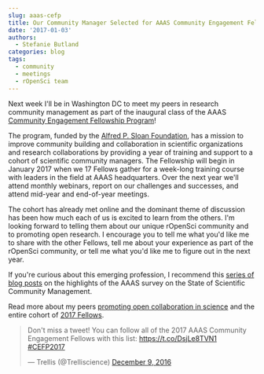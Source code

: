 ```yaml
---
slug: aaas-cefp
title: Our Community Manager Selected for AAAS Community Engagement Fellowship Program
date: '2017-01-03'
authors:
  - Stefanie Butland
categories: blog
tags:
  - community
  - meetings
  - rOpenSci team
---
```



Next week I'll be in Washington DC to meet my peers in research community management as part of the inaugural class of the AAAS [Community Engagement Fellowship Program](https://www.aaas.org/cefp/meet-our-fellows)!

The program, funded by the [Alfred P. Sloan Foundation](https://sloan.org/), has a mission to improve community building and collaboration in scientific organizations and research collaborations by providing a year of training and support to a cohort of scientific community managers. The Fellowship will begin in January 2017 when we 17 Fellows gather for a week-long training course with leaders in the field at AAAS headquarters. Over the next year we'll attend monthly webinars, report on our challenges and successes, and attend mid-year and end-of-year meetings.

The cohort has already met online and the dominant theme of discussion has been how much each of us is excited to learn from the others. I'm looking forward to telling them about our unique rOpenSci community and to promoting open research. I encourage you to tell me what you'd like me to share with the other Fellows, tell me about your experience as part of the rOpenSci community, or tell me what you'd like me to figure out in the next year.

If you're curious about this emerging profession, I recommend this [series of blog posts](https://blog.trelliscience.com/tag/state-of-scientific-community-management/) on the highlights of the AAAS survey on the State of Scientific Community Management.

Read more about my peers [promoting open collaboration in science](https://blog.trelliscience.com/meet-the-2017-community-engagement-fellows-promoting-open-collaboration-in-science/) and the entire cohort of [2017 Fellows](https://blog.trelliscience.com/introducing-the-2017-community-engagement-fellows/).



<blockquote class="twitter-tweet" data-lang="en"><p lang="en" dir="ltr">Don&#39;t miss a tweet! You can follow all of the 2017 AAAS Community Engagement Fellows with this list: <a href="https://t.co/DsjLe8TVN1">https://t.co/DsjLe8TVN1</a> <a href="https://twitter.com/hashtag/CEFP2017?src=hash">#CEFP2017</a></p>&mdash; Trellis (@Trelliscience) <a href="https://twitter.com/Trelliscience/status/807240268852367360">December 9, 2016</a></blockquote>
<script async src="//platform.twitter.com/widgets.js" charset="utf-8"></script>
